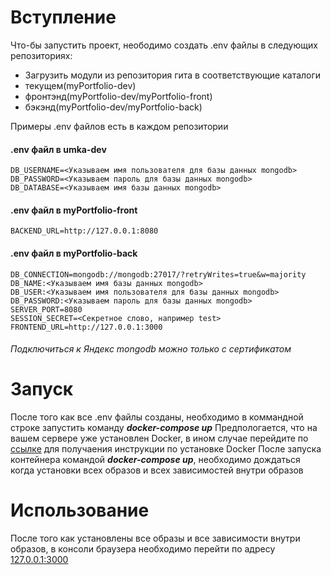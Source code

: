 # Вступление

Что-бы запустить проект, неободимо создать .env файлы в следующих репозиториях:
- Загрузить модули из репозитория гита в соответствующие каталоги
- текущем(myPortfolio-dev)
- фронтэнд(myPortfolio-dev/myPortfolio-front)
- бэкэнд(myPortfolio-dev/myPortfolio-back)

Примеры .env файлов есть в каждом репозитории

#### .env файл в umka-dev

    DB_USERNAME=<Указываем имя пользователя для базы данных mongodb>
    DB_PASSWORD=<Указываем пароль для базы данных mongodb>
    DB_DATABASE=<Указываем имя базы данных mongodb>

#### .env файл в myPortfolio-front

    BACKEND_URL=http://127.0.0.1:8080

#### .env файл в myPortfolio-back

    DB_CONNECTION=mongodb://mongodb:27017/?retryWrites=true&w=majority
    DB_NAME:<Указываем имя базы данных mongodb>
    DB_USER:<Указываем имя пользователя для базы данных mongodb>
    DB_PASSWORD:<Указываем пароль для базы данных mongodb>
    SERVER_PORT=8080
    SESSION_SECRET=<Секретное слово, например test>
    FRONTEND_URL=http://127.0.0.1:3000

###### Подключиться к Яндекс mongodb можно только с сертификатом

# Запуск

После того как все .env файлы созданы, необходимо в коммандной строке запустить команду ***docker-compose up***
Предпологается, что на вашем сервере уже установлен Docker, в ином случае перейдите по [ссылке](https://docs.docker.com/engine/install/ubuntu/)
для получаения инструкции по установке Docker
После запуска контейнера командой ***docker-compose up***, необходимо дождаться когда установки всех образов и всех зависимостей внутри образов

# Использование

После того как установлены все образы и все зависимости внутри образов, в консоли браузера необходимо перейти по адресу [127.0.0.1:3000](https://127.0.0.1:3000) 